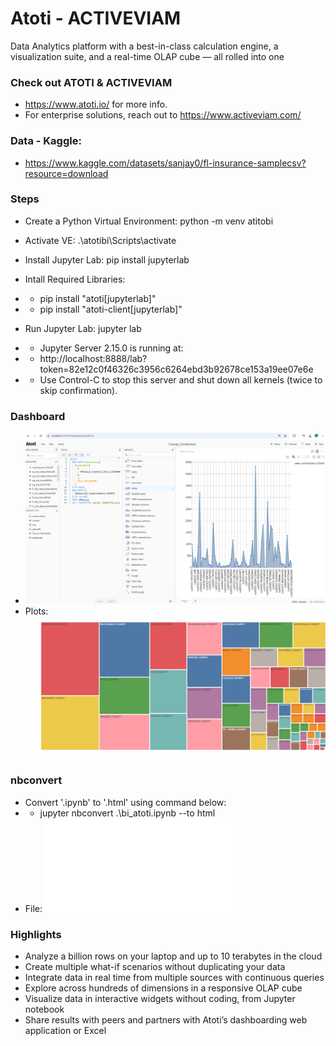 # Atoti - ACTIVEVIAM
Data Analytics platform with a best-in-class calculation engine, a visualization suite, and a real-time OLAP cube — all rolled into one

### Check out ATOTI & ACTIVEVIAM
- https://www.atoti.io/ for more info. 
- For enterprise solutions, reach out to https://www.activeviam.com/

### Data - Kaggle: 
- https://www.kaggle.com/datasets/sanjay0/fl-insurance-samplecsv?resource=download

### Steps
- Create a Python Virtual Environment: python -m venv atitobi
- Activate VE: .\atotibi\Scripts\activate
- Install Jupyter Lab: pip install jupyterlab

- Intall Required Libraries:
- - pip install "atoti[jupyterlab]"
- - pip install "atoti-client[jupyterlab]"

- Run Jupyter Lab: jupyter lab
- - Jupyter Server 2.15.0 is running at:
- - http://localhost:8888/lab?token=82e12c0f46326c3956c6264ebd3b92678ce153a19ee07e6e
- - Use Control-C to stop this server and shut down all kernels (twice to skip confirmation).

### Dashboard
- ![Dashboard](dashboards.png)
- Plots: ![Plots](newplot.png)

### nbconvert
- Convert '.ipynb' to '.html' using command below:
- - jupyter nbconvert .\bi_atoti.ipynb --to html
- File: ![HTML](bi_atoti.html)

### Highlights
- Analyze a billion rows on your laptop and up to 10 terabytes in the cloud
- Create multiple what-if scenarios without duplicating your data
- Integrate data in real time from multiple sources with continuous queries
- Explore across hundreds of dimensions in a responsive OLAP cube
- Visualize data in interactive widgets without coding, from Jupyter notebook
- Share results with peers and partners with Atoti’s dashboarding web application or Excel
